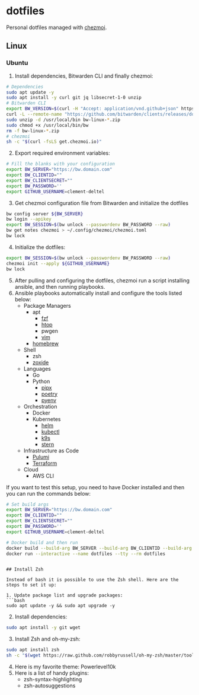 # dotfiles

Personal dotfiles managed with [chezmoi][1].

## Linux

### Ubuntu

1. Install dependencies, Bitwarden CLI and finally chezmoi:
```bash
# Dependencies
sudo apt update -y
sudo apt install -y curl git jq libsecret-1-0 unzip
# Bitwarden CLI
export BW_VERSION=$(curl -H "Accept: application/vnd.github+json" https://api.github.com/repos/bitwarden/clients/releases | jq  -r 'sort_by(.published_at) | reverse | .[].name | select( index("CLI") )' | sed "s:.*CLI v::" | head -n 1)
curl -L --remote-name "https://github.com/bitwarden/clients/releases/download/cli-v${BW_VERSION}/bw-linux-${BW_VERSION}.zip"
sudo unzip -d /usr/local/bin bw-linux-*.zip
sudo chmod +x /usr/local/bin/bw
rm -f bw-linux-*.zip
# chezmoi
sh -c "$(curl -fsLS get.chezmoi.io)"
```

2. Export required environment variables:
```bash
# Fill the blanks with your configuration
export BW_SERVER="https://bw.domain.com"
export BW_CLIENTID=""
export BW_CLIENTSECRET=""
export BW_PASSWORD=''
export GITHUB_USERNAME=clement-deltel
```

3. Get chezmoi configuration file from Bitwarden and initialize the dotfiles
```bash
bw config server ${BW_SERVER}
bw login --apikey
export BW_SESSION=$(bw unlock --passwordenv BW_PASSWORD --raw)
bw get notes chezmoi > ~/.config/chezmoi/chezmoi.toml
bw lock
```

4. Initialize the dotfiles:
```bash
export BW_SESSION=$(bw unlock --passwordenv BW_PASSWORD --raw)
chezmoi init --apply ${GITHUB_USERNAME}
bw lock
```

5. After pulling and configuring the dotfiles, chezmoi run a script installing ansible, and then running playbooks.
6. Ansible playbooks automatically install and configure the tools listed below:
    - Package Managers
      - apt
        - [fzf][2]
        - [htop][3]
        - pwgen
        - [vim][4]
      - [homebrew][5]
    - Shell
      - zsh
      - [zoxide][6]
    - Languages
      - Go
      - Python
        - [pipx][7]
        - [poetry][8]
        - [pyenv][9]
    - Orchestration
      - Docker
      - Kubernetes
        - [helm][10]
        - [kubectl][11]
        - [k9s][12]
        - [stern][13]
    - Infrastructure as Code
      - [Pulumi][14]
      - [Terraform][15]
    - Cloud
      - AWS CLI

If you want to test this setup, you need to have Docker installed and then you can run the commands below:
```bash
# Set build args
export BW_SERVER="https://bw.domain.com"
export BW_CLIENTID=""
export BW_CLIENTSECRET=""
export BW_PASSWORD=''
export GITHUB_USERNAME=clement-deltel

# Docker build and then run
docker build --build-arg BW_SERVER --build-arg BW_CLIENTID --build-arg BW_CLIENTSECRET --build-arg BW_PASSWORD --build-arg GITHUB_USERNAME --file docker/linux/Dockerfile --tag dotfiles .
docker run --interactive --name dotfiles --tty --rm dotfiles
```
```

## Install Zsh

Instead of bash it is possible to use the Zsh shell. Here are the steps to set it up:

1. Update package list and upgrade packages:
```bash
sudo apt update -y && sudo apt upgrade -y
```

2. Install dependencies:
```bash
sudo apt install -y git wget
```

3. Install Zsh and oh-my-zsh:
```bash
sudo apt install zsh
sh -c "$(wget https://raw.github.com/robbyrussell/oh-my-zsh/master/tools/install.sh -O -)"
```

4. Here is my favorite theme: Powerlevel10k
5. Here is a list of handy plugins:
   - zsh-syntax-highlighting
   - zsh-autosuggestions

[1]:https://www.chezmoi.io
[2]:https://github.com/junegunn/fzf
[3]:https://github.com/htop-dev/htop
[4]:https://github.com/vim/vim
[5]:https://github.com/Homebrew/brew
[6]:https://github.com/ajeetdsouza/zoxide
[7]:https://github.com/pypa/pipx
[8]:https://github.com/python-poetry/poetry
[9]:https://github.com/pyenv/pyenv
[10]:https://github.com/helm/helm
[11]:https://github.com/kubernetes/kubectl
[12]:https://github.com/derailed/k9s
[13]:https://github.com/stern/stern
[14]:https://github.com/pulumi/pulumi
[15]:https://github.com/hashicorp/terraform
